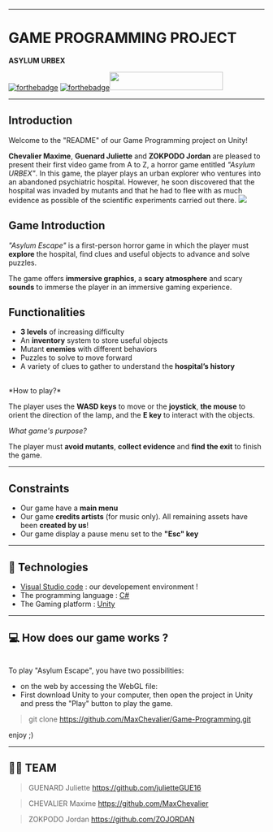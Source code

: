 ***
# **GAME PROGRAMMING PROJECT**
 **ASYLUM URBEX**<br>


[![forthebadge](https://forthebadge.com/images/badges/made-with-c-sharp.svg)](https://forthebadge.com)   [![forthebadge](https://forthebadge.com/images/badges/uses-git.svg)](http://forthebadge.com)<img src="https://zupimages.net/up/22/40/8lld.png" width= "223" height= "36">
***

## **Introduction**
Welcome to the "README" of our Game Programming project on Unity!

**Chevalier Maxime**, **Guenard Juliette** and **ZOKPODO Jordan** are pleased to present their first video game from A to Z, a horror game entitled *"Asylum URBEX"*. In this game, the player plays an urban explorer who ventures into an abandoned psychiatric hospital. However, he soon discovered that the hospital was invaded by mutants and that he had to flee with as much evidence as possible of the scientific experiments carried out there.
<img src="https://zupimages.net/up/23/15/16t9.png" >

## **Game Introduction**
*"Asylum Escape"* is a first-person horror game in which the player must **explore** the hospital, find clues and useful objects to advance and solve puzzles.

The game offers **immersive graphics**, a **scary atmosphere** and scary **sounds** to immerse the player in an immersive gaming experience.

## **Functionalities**

- **3 levels** of increasing difficulty </br>
- An **inventory** system to store useful objects</br>
- Mutant **enemies** with different behaviors</br>
- Puzzles to solve to move forward</br>
- A variety of clues to gather to understand the **hospital’s history**</br>
</br>
*How to play?* </br>

The player uses the **WASD keys** to move or the **joystick**, **the mouse** to orient the direction of the lamp, and the **E key** to interact with the objects. 

*What game's purpose?*

The player must **avoid mutants**, **collect evidence** and **find the exit** to finish the game.
***
## **Constraints**

- Our game have a **main menu** <br>
- Our game **credits artists** (for music only). All remaining assets have been **created by us**!<br>
- Our game display a pause menu set to the **"Esc" key**
***
## 🤖 **Technologies** 
- [Visual Studio code](https://code.visualstudio.com/) : our developement environment !
- The programming language : [C#](https://en.wikipedia.org/wiki/C_Sharp_(programming_language))
- The Gaming platform : [Unity](https://unity.com/fr)

***

## 💻 **How does our game works ?**
</br>
To play "Asylum Escape", you have two possibilities: 

- on the web by accessing the WebGL file: 
- First download Unity to your computer, then open the project in Unity and press the "Play" button to play the game.

> git clone https://github.com/MaxChevalier/Game-Programming.git

 enjoy ;)

***
## 👨‍💻 TEAM
>GUENARD Juliette  https://github.com/julietteGUE16

>CHEVALIER Maxime  https://github.com/MaxChevalier

>ZOKPODO Jordan https://github.com/ZOJORDAN

